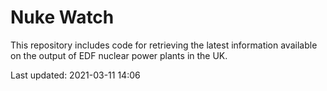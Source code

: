 # Nuke Watch

This repository includes code for retrieving the latest information available on the output of EDF nuclear power plants in the UK.

Last updated: 2021-03-11 14:06
